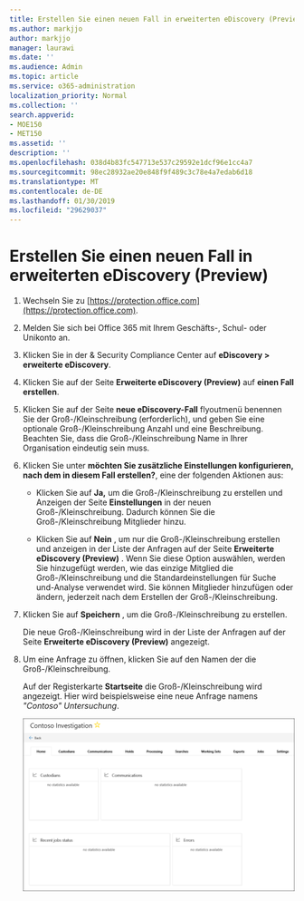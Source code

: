 ```yaml
---
title: Erstellen Sie einen neuen Fall in erweiterten eDiscovery (Preview)
ms.author: markjjo
author: markjjo
manager: laurawi
ms.date: ''
ms.audience: Admin
ms.topic: article
ms.service: o365-administration
localization_priority: Normal
ms.collection: ''
search.appverid:
- MOE150
- MET150
ms.assetid: ''
description: ''
ms.openlocfilehash: 038d4b83fc547713e537c29592e1dcf96e1cc4a7
ms.sourcegitcommit: 98ec28932ae20e848f9f489c3c78e4a7edab6d18
ms.translationtype: MT
ms.contentlocale: de-DE
ms.lasthandoff: 01/30/2019
ms.locfileid: "29629037"
---
```

# <a name="create-a-new-case-in-advanced-ediscovery-preview"></a>Erstellen Sie einen neuen Fall in erweiterten eDiscovery (Preview)    

1. Wechseln Sie zu [https://protection.office.com](https://protection.office.com).
    
2. Melden Sie sich bei Office 365 mit Ihrem Geschäfts-, Schul- oder Unikonto an.
    
3. Klicken Sie in der & Security Compliance Center auf **eDiscovery > erweiterte eDiscovery**.
 
4. Klicken Sie auf der Seite **Erweiterte eDiscovery (Preview)** auf **einen Fall erstellen**.
    
5. Klicken Sie auf der Seite **neue eDiscovery-Fall** flyoutmenü benennen Sie der Groß-/Kleinschreibung (erforderlich), und geben Sie eine optionale Groß-/Kleinschreibung Anzahl und eine Beschreibung. Beachten Sie, dass die Groß-/Kleinschreibung Name in Ihrer Organisation eindeutig sein muss.

6. Klicken Sie unter **möchten Sie zusätzliche Einstellungen konfigurieren, nach dem in diesem Fall erstellen?**, eine der folgenden Aktionen aus:

    - Klicken Sie auf **Ja,** um die Groß-/Kleinschreibung zu erstellen und Anzeigen der Seite **Einstellungen** in der neuen Groß-/Kleinschreibung. Dadurch können Sie die Groß-/Kleinschreibung Mitglieder hinzu.
    
    - Klicken Sie auf **Nein** , um nur die Groß-/Kleinschreibung erstellen und anzeigen in der Liste der Anfragen auf der Seite **Erweiterte eDiscovery (Preview)** . Wenn Sie diese Option auswählen, werden Sie hinzugefügt werden, wie das einzige Mitglied die Groß-/Kleinschreibung und die Standardeinstellungen für Suche und-Analyse verwendet wird. Sie können Mitglieder hinzufügen oder ändern, jederzeit nach dem Erstellen der Groß-/Kleinschreibung.

7. Klicken Sie auf **Speichern** , um die Groß-/Kleinschreibung zu erstellen.

    Die neue Groß-/Kleinschreibung wird in der Liste der Anfragen auf der Seite **Erweiterte eDiscovery (Preview)** angezeigt. 

8. Um eine Anfrage zu öffnen, klicken Sie auf den Namen der die Groß-/Kleinschreibung. 

    Auf der Registerkarte **Startseite** die Groß-/Kleinschreibung wird angezeigt. Hier wird beispielsweise eine neue Anfrage namens *"Contoso" Untersuchung*.

    ![Der Registerkarte Startseite für einen neuen Fall in erweiterten eDiscovery](../media/newAeDcase.png)
